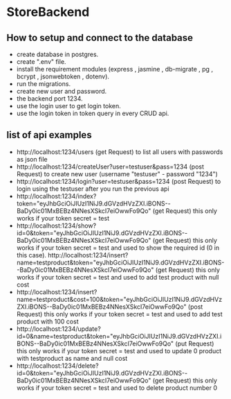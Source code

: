 # StoreBackend

## How to setup and connect to the database

- create database in postgres.
- create ".env" file.
- install the requirement modules (express , jasmine , db-migrate , pg , bcrypt , jsonwebtoken , dotenv).
- run the migrations.
- create new user and password.
- the backend port 1234.
- use the login user to get login token.
- use the login token in token query in every CRUD api.

## list of api examples

- http://localhost:1234/users (get Request) to list all users with passwords as json file
- http://localhost:1234/createUser?user=testuser&pass=1234 (post Request) to create new user (username "testuser" - password "1234")
- http://localhost:1234/login?user=testuser&pass=1234 (post Request) to login using the testuser after you run the previous api
- http://localhost:1234/index?token="eyJhbGciOiJIUzI1NiJ9.dGVzdHVzZXI.iBONS--BaDy0ic01MxBEBz4NNesXSkcI7eiOwwFo9Qo" (get Request) this only works if your token secret = test
- http://localhost:1234/show?id=0&token="eyJhbGciOiJIUzI1NiJ9.dGVzdHVzZXI.iBONS--BaDy0ic01MxBEBz4NNesXSkcI7eiOwwFo9Qo" (get Request) this only works if your token secret = test and used to show the required id (0 in this case).
http://localhost:1234/insert?name=testproduct&token="eyJhbGciOiJIUzI1NiJ9.dGVzdHVzZXI.iBONS--BaDy0ic01MxBEBz4NNesXSkcI7eiOwwFo9Qo" (get Request) this only works if your token secret = test and used to add test product with null cost
- http://localhost:1234/insert?name=testproduct&cost=100&token="eyJhbGciOiJIUzI1NiJ9.dGVzdHVzZXI.iBONS--BaDy0ic01MxBEBz4NNesXSkcI7eiOwwFo9Qo" (post Request) this only works if your token secret = test and used to add test product with 100 cost
- http://localhost:1234/update?id=0&name=testproduct&token="eyJhbGciOiJIUzI1NiJ9.dGVzdHVzZXI.iBONS--BaDy0ic01MxBEBz4NNesXSkcI7eiOwwFo9Qo" (put Request) this only works if your token secret = test and used to update 0 product with testproduct as name and null cost
- http://localhost:1234/delete?id=0&token="eyJhbGciOiJIUzI1NiJ9.dGVzdHVzZXI.iBONS--BaDy0ic01MxBEBz4NNesXSkcI7eiOwwFo9Qo" (get Request) this only works if your token secret = test and used to delete product number 0
